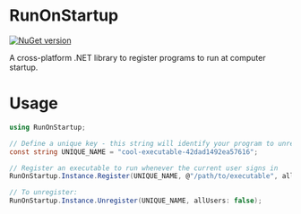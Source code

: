 # RunOnStartup

[![NuGet version](https://img.shields.io/nuget/v/RunOnStartup.svg)](https://www.nuget.org/packages/RunOnStartup/)

A cross-platform .NET library to register programs to run at computer startup.

# Usage

```csharp
using RunOnStartup;

// Define a unique key - this string will identify your program to unregister later
const string UNIQUE_NAME = "cool-executable-42dad1492ea57616";

// Register an executable to run whenever the current user signs in
RunOnStartup.Instance.Register(UNIQUE_NAME, @"/path/to/executable", allUsers: false);

// To unregister:
RunOnStartup.Instance.Unregister(UNIQUE_NAME, allUsers: false);
```
